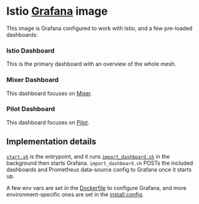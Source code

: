 # Istio [Grafana](https://grafana.com/) image

This image is Grafana configured to work with Istio, and a few
pre-loaded dashboards:

### Istio Dashboard
This is the primary dashboard with an overview of the whole mesh.

### Mixer Dashboard
This dashboard focuses on
[Mixer](https://istio.io/docs/concepts/policy-and-control/mixer.html).

### Pilot Dashboard
This dashboard focuses on
[Pilot](https://istio.io/docs/concepts/traffic-management/pilot.html).

## Implementation details

[`start.sh`](start.sh) is the entrypoint, and it runs
[`import_dashboard.sh`](import_dashboard.sh) in the background then
starts Grafana. `import_dashboard.sh` POSTs the included dashboards
and Prometheus data-source config to Grafana once it starts up.

A few env vars are set in the [Dockerfile](Dockerfile) to configure
Grafana, and more environment-specific ones are set in the [install
config](/install/kubernetes/templates/addons/grafana.yaml.tmpl).
